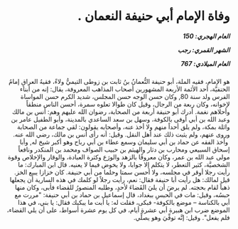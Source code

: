 <h1 dir="rtl">وفاة الإمام أبي حنيفة النعمان .</h1>

<h5 dir="rtl">العام الهجري:  150

الشهر القمري: رجب

العام الميلادي: 767</h5>

<p dir="rtl">هو الإمام، فقيه الملة، أبو حنيفة النُّعمانُ بنُ ثابت بن زوطى التيميُّ ولاءً، فقيهُ العراقِ إمامُ الحنفيَّة، أحد الأئمة الأربعة المشهورين أصحاب المذاهب المعروفة، يقال: إنه من أبناء الفرس ولد سنة 80, وكان حسن الوجه حسن المجلس، شديد الكرم حسن المواساة لإخوانه، وكان ربعة من الرجال، وقيل كان طوالا تعلوه سمرة، أحسن الناس منطقاً وأحلاهم نغمة. أدرك أبو حنيفة أربعة من الصحابة، رضوان الله عليهم وهم: أنس بن مالك وعبد الله بن أبي أوفى بالكوفة، وسهل بن سعد الساعدي بالمدينة، وأبو الطفيل عامر بن واثلة بمكة، ولم يلق أحداً منهم ولا أخذ عنه، وأصحابه يقولون: لقي جماعة من الصحابة وروى عنهم، ولم يثبت ذلك عند أهل النقل. وقيل: أنه رأى أنس بن مالك، رضي الله عنه.  وأخذ الفقه عن حماد بن أبي سليمان وسمع عطاء بن أبي رباح وهو أكبر شيخ له, وأبا إسحاق السبيعي ومحارب بن دثار والهيثم بن حبيب الصواف ومحمد بن المنكدر ونافعاً مولى عبد الله بن عمر، وكان معروفًا بالزهد والورَع وكثرة العبادة، والوقار والإخلاص وقوة الشخصيَّة، كثير التعطر، لا يتكلم إلا جوابا، ولا يخوض فيما لا يعنيه. قال ابن المبارك: ما رأيت رجلا أوقر في مجلسه، ولا أحسن سمتا وحلما من أبي حنيفة. كان خزازا يبيع الخز. قيل لمالك: هل رأيت أبا حنيفة فقال: نعم، رأيت رجلاً لو كلمك في هذه السارية أن يجعلها ذهباً لقام بحجته. لم يرضَ أن يليَ القَضاءَ لأحدٍ، وطلبه المنصورُ للقضاء فأبى، وكان منها حبسُه، وقيل: مات في الحبسِ ببغداد، قال إسماعيل بن حماد بن أبي حنيفة: "مررت مع أبي بالكناسة – موضع بالكوفة- فبكى، فقلت له: يا أبت ما يبكيك فقال: يا بني، في هذا الموضع ضرب ابن هبيرة أبي عشرة أيام، في كل يوم عشرة أسواط، على أن يلي القضاء، فلم يفعل". وقيل: إنَّه توفِّيَ وهو يصلِّي.</p></br>
